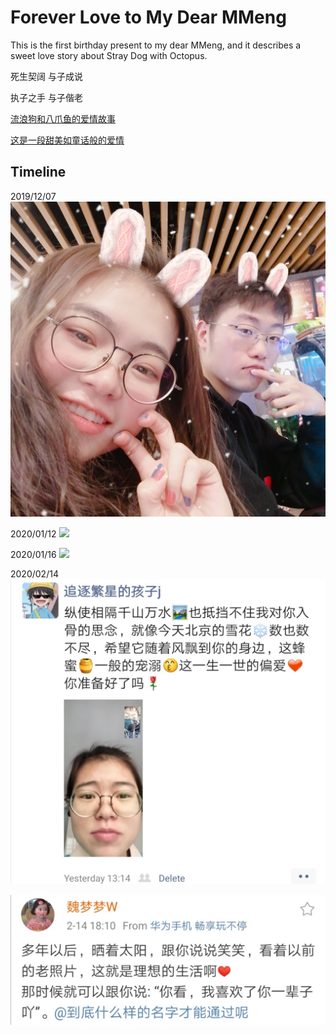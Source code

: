 # Forever Love to My Dear MMeng

This is the first birthday present to my dear MMeng, and it describes a sweet love story about Stray Dog with Octopus.

死生契阔 与子成说

执子之手 与子偕老

[流浪狗和八爪鱼的爱情故事](https://rujiewu.github.io/toMMeng/iloveu.html)

[这是一段甜美如童话般的爱情](https://www.bilibili.com/video/av83668793)

## Timeline

2019/12/07
<img src="img/myDarling1.jpg"/>

2020/01/12
<img src="img/moon.jpg"/>

2020/01/16
<img src="img/forever love to my dear MMeng.gif"/>

2020/02/14
<img src="img/2020-02-14-01.jpg"/>

<img src="img/2020-02-14-02.jpg"/>